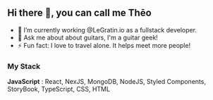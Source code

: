 ## Hi there 👋, you can call me **Thēo**

- 🔭 I’m currently working @LeGratin.io as a fullstack developer.
- 💬 Ask me about about guitars, I'm a guitar geek!
- ⚡ Fun fact: I love to travel alone. It helps meet more people!


### My Stack

**JavaScript** : React, NexJS, MongoDB, NodeJS, Styled Components, StoryBook, TypeScript, CSS, HTML
